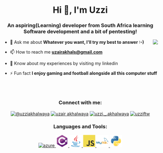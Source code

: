 <h1 align="center">Hi 👋, I'm Uzzi</h1>
<h3 align="center">An aspiring(Learning) developer from South Africa learning Software development and a bit of pentesting!</h3>
<img align="right" src="https://media.tenor.com/GfSX-u7VGM4AAAAC/coding.gif"></img>

- 💬 Ask me about **Whatever you want, I'll try my best to answer :-)**

- 📫 How to reach me **uzairakhals@gmail.com**

- 📄 Know about my experiences by visiting my linkedin

- ⚡ Fun fact **I enjoy gaming and football alongside all this computer stuff**
<br/>
<br/>






<h3 align="center">Connect with me:</h3>
<p align="center">
<a href="https://twitter.com/@uzziakhalwaya" target="blank"><img align="center" src="https://raw.githubusercontent.com/rahuldkjain/github-profile-readme-generator/master/src/images/icons/Social/twitter.svg" alt="@uzziakhalwaya" height="30" width="40" /></a>
<a href="https://linkedin.com/in/uzair akhalwaya" target="blank"><img align="center" src="https://raw.githubusercontent.com/rahuldkjain/github-profile-readme-generator/master/src/images/icons/Social/linked-in-alt.svg" alt="uzair akhalwaya" height="30" width="40" /></a>
<a href="https://instagram.com/uzzi._.akhalwaya" target="blank"><img align="center" src="https://raw.githubusercontent.com/rahuldkjain/github-profile-readme-generator/master/src/images/icons/Social/instagram.svg" alt="uzzi._.akhalwaya" height="30" width="40" /></a>
<a href="https://www.youtube.com/c/uzziftw" target="blank"><img align="center" src="https://raw.githubusercontent.com/rahuldkjain/github-profile-readme-generator/master/src/images/icons/Social/youtube.svg" alt="uzziftw" height="30" width="40" /></a>
</p>

<h3 align="center">Languages and Tools:</h3>
<p align="center"> <a href="https://azure.microsoft.com/en-in/" target="_blank" rel="noreferrer"> <img src="https://www.vectorlogo.zone/logos/microsoft_azure/microsoft_azure-icon.svg" alt="azure" width="40" height="40"/> </a> <a href="https://www.w3schools.com/cs/" target="_blank" rel="noreferrer"> <img src="https://raw.githubusercontent.com/devicons/devicon/master/icons/csharp/csharp-original.svg" alt="csharp" width="40" height="40"/> </a> <a href="https://www.java.com" target="_blank" rel="noreferrer"> <img src="https://raw.githubusercontent.com/devicons/devicon/master/icons/java/java-original.svg" alt="java" width="40" height="40"/> </a> <a href="https://developer.mozilla.org/en-US/docs/Web/JavaScript" target="_blank" rel="noreferrer"> <img src="https://raw.githubusercontent.com/devicons/devicon/master/icons/javascript/javascript-original.svg" alt="javascript" width="40" height="40"/> </a> <a href="https://www.mysql.com/" target="_blank" rel="noreferrer"> <img src="https://raw.githubusercontent.com/devicons/devicon/master/icons/mysql/mysql-original-wordmark.svg" alt="mysql" width="40" height="40"/> </a> <a href="https://www.python.org" target="_blank" rel="noreferrer"> <img src="https://raw.githubusercontent.com/devicons/devicon/master/icons/python/python-original.svg" alt="python" width="40" height="40"/> </a> </p>
